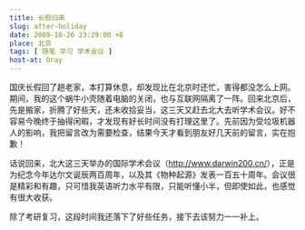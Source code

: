 ```yaml
---
title: 长假归来
slug: after-holiday
date: 2009-10-26 23:29:00 +8
place: 北京
tags: [ 随笔 学习 学术会议 ]
host-at: Oray
---
```

国庆长假回了趟老家，本打算休息，却发现比在北京时还忙，害得都没怎么上网。期间，我的这个蜗牛小壳随着电脑的关闭，也与互联网隔离了一阵。回来北京后，先是搬家，折腾了好些天，还未收拾妥当，这三天又赶去北大去听学术会议。好不容易今晚终于抽得闲暇，才发现有好长时间没有打理这里了。先前因为受垃圾机器人的影响，我把留言改为需要检查，结果今天才看到朋友好几天前的留言，实在抱歉！

话说回来，北大这三天举办的国际学术会议（<http://www.darwin200.cn/>），正是为纪念今年达尔文诞辰两百周年，以及其《物种起源》发表一百五十周年。会议很是精彩和有趣，只可惜我英语听力水平有限，只能听懂小半，但即使如此，也感觉有很大收获。

除了考研复习，这段时间我还落下了好些任务，接下去该努力一一补上。
